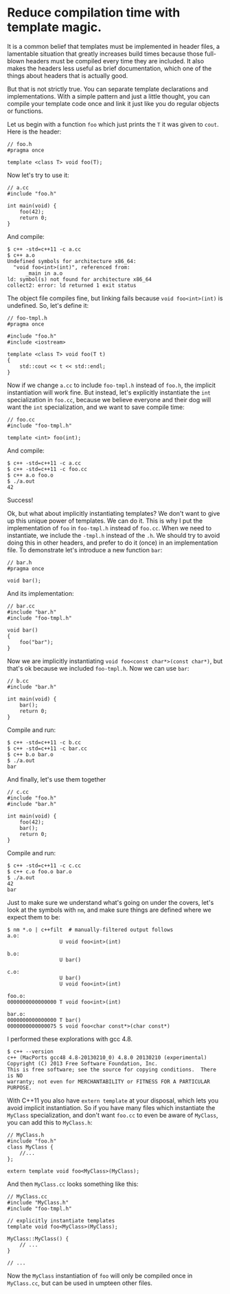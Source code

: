 # Reduce compilation time with template magic.

It is a common belief that templates must be implemented in header files, a lamentable situation that greatly increases build times because those full-blown headers must be compiled every time they are included. It also makes the headers less useful as brief documentation, which one of the things about headers that is actually good.

But that is not strictly true. You can separate template declarations and implementations. With a simple pattern and just a little thought, you can compile your template code once and link it just like you do regular objects or functions.

Let us begin with a function `foo` which just prints the `T` it was given to `cout`. Here is the header:

    // foo.h
    #pragma once

    template <class T> void foo(T);

Now let's try to use it:

    // a.cc
    #include "foo.h"

    int main(void) {
        foo(42);
        return 0;
    }

And compile:

    $ c++ -std=c++11 -c a.cc
    $ c++ a.o
    Undefined symbols for architecture x86_64:
      "void foo<int>(int)", referenced from:
          _main in a.o
    ld: symbol(s) not found for architecture x86_64
    collect2: error: ld returned 1 exit status

The object file compiles fine, but linking fails because `void foo<int>(int)` is undefined. So, let's define it:

    // foo-tmpl.h
    #pragma once
    
    #include "foo.h"
    #include <iostream>
    
    template <class T> void foo(T t)
    {
        std::cout << t << std::endl;
    }

Now if we change `a.cc` to include `foo-tmpl.h` instead of `foo.h`, the implicit instantiation will work fine. But instead, let's explicitly instantiate the `int` specialization in `foo.cc`, because we believe everyone and their dog will want the `int` specialization, and we want to save compile time:

    // foo.cc
    #include "foo-tmpl.h"
    
    template <int> foo(int);

And compile:
    
    $ c++ -std=c++11 -c a.cc
    $ c++ -std=c++11 -c foo.cc
    $ c++ a.o foo.o
    $ ./a.out
    42

Success!

Ok, but what about implicitly instantiating templates? We don't want to give up this unique power of templates. We can do it. This is why I put the implementation of `foo` in `foo-tmpl.h` instead of `foo.cc`. When we need to instantiate, we include the `-tmpl.h` instead of the `.h`. We should try to avoid doing this in other headers, and prefer to do it (once) in an implementation file. To demonstrate let's introduce a new function `bar`:

    // bar.h
    #pragma once
    
    void bar();

And its implementation:

    // bar.cc
    #include "bar.h"
    #include "foo-tmpl.h"
    
    void bar()
    {
        foo("bar");
    }

Now we are implicitly instantiating `void foo<const char*>(const char*)`, but that's ok because we included `foo-tmpl.h`. Now we can use `bar`:

    // b.cc
    #include "bar.h"

    int main(void) {
        bar();
        return 0;
    }

Compile and run:

    $ c++ -std=c++11 -c b.cc
    $ c++ -std=c++11 -c bar.cc
    $ c++ b.o bar.o
    $ ./a.out
    bar

And finally, let's use them together

    // c.cc
    #include "foo.h"
    #include "bar.h"

    int main(void) {
        foo(42);
        bar();
        return 0;
    }

Compile and run:

    $ c++ -std=c++11 -c c.cc
    $ c++ c.o foo.o bar.o
    $ ./a.out 
    42
    bar

Just to make sure we understand what's going on under the covers, let's look at the symbols with `nm`, and make sure things are defined where we expect them to be:

    $ nm *.o | c++filt  # manually-filtered output follows
    a.o:
                     U void foo<int>(int)
    
    b.o:
                     U bar()
    
    c.o:
                     U bar()
                     U void foo<int>(int)
    
    foo.o:
    0000000000000000 T void foo<int>(int)
    
    bar.o:
    0000000000000000 T bar()
    0000000000000075 S void foo<char const*>(char const*)

I performed these explorations with gcc 4.8.

    $ c++ --version
    c++ (MacPorts gcc48 4.8-20130210_0) 4.8.0 20130210 (experimental)
    Copyright (C) 2013 Free Software Foundation, Inc.
    This is free software; see the source for copying conditions.  There is NO
    warranty; not even for MERCHANTABILITY or FITNESS FOR A PARTICULAR PURPOSE.

With C++11 you also have `extern template` at your disposal, which lets you avoid implicit instantiation. So if you have many files which instantiate the `MyClass` specialization, and don't want `foo.cc` to even be aware of `MyClass`, you can add this to `MyClass.h`:

    // MyClass.h
    #include "foo.h"
    class MyClass {
        //...
    };

    extern template void foo<MyClass>(MyClass);

And then `MyClass.cc` looks something like this:

    // MyClass.cc
    #include "MyClass.h"
    #include "foo-tmpl.h"
    
    // explicitly instantiate templates
    template void foo<MyClass>(MyClass);
    
    MyClass::MyClass() {
        // ...
    }
    
    // ...

Now the `MyClass` instantiation of `foo` will only be compiled once in `MyClass.cc`, but can be used in umpteen other files.
